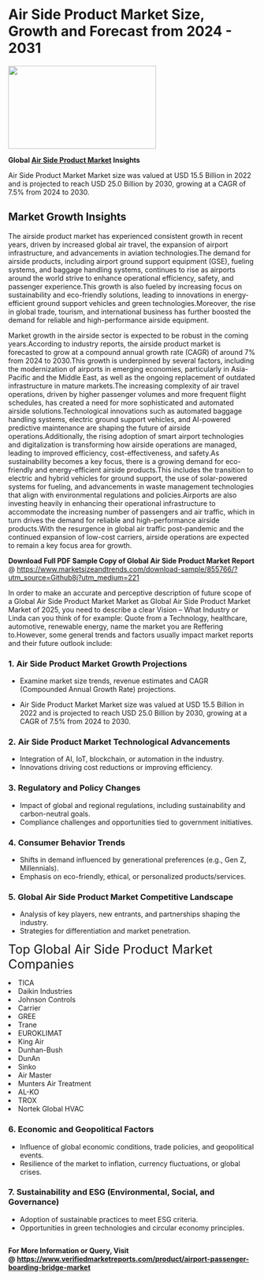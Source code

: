 <H1>Air Side Product Market Size, Growth and Forecast from 2024 - 2031</H1><img class="aligncenter size-medium wp-image-584254" src="https://thirdeyenews.in/wp-content/uploads/2024/09/Global-Market-Research-300x168.jpeg" alt="" width="300" height="168" /><p><strong>Global&nbsp;<a href="https://www.marketsizeandtrends.com/download-sample/855766/?utm_source=Github8j?utm_medium=221">Air Side Product Market</a> Insights</strong></p><p>Air Side Product Market Market size was valued at USD 15.5 Billion in 2022 and is projected to reach USD 25.0 Billion by 2030, growing at a CAGR of 7.5% from 2024 to 2030.</p><p><h2>Market Growth Insights</h2><p>The airside product market has experienced consistent growth in recent years, driven by increased global air travel, the expansion of airport infrastructure, and advancements in aviation technologies.The demand for airside products, including airport ground support equipment (GSE), fueling systems, and baggage handling systems, continues to rise as airports around the world strive to enhance operational efficiency, safety, and passenger experience.This growth is also fueled by increasing focus on sustainability and eco-friendly solutions, leading to innovations in energy-efficient ground support vehicles and green technologies.Moreover, the rise in global trade, tourism, and international business has further boosted the demand for reliable and high-performance airside equipment.</p><p><strong></strong></p><p>Market growth in the airside sector is expected to be robust in the coming years.According to industry reports, the airside product market is forecasted to grow at a compound annual growth rate (CAGR) of around 7% from 2024 to 2030.This growth is underpinned by several factors, including the modernization of airports in emerging economies, particularly in Asia-Pacific and the Middle East, as well as the ongoing replacement of outdated infrastructure in mature markets.The increasing complexity of air travel operations, driven by higher passenger volumes and more frequent flight schedules, has created a need for more sophisticated and automated airside solutions.Technological innovations such as automated baggage handling systems, electric ground support vehicles, and AI-powered predictive maintenance are shaping the future of airside operations.Additionally, the rising adoption of smart airport technologies and digitalization is transforming how airside operations are managed, leading to improved efficiency, cost-effectiveness, and safety.As sustainability becomes a key focus, there is a growing demand for eco-friendly and energy-efficient airside products.This includes the transition to electric and hybrid vehicles for ground support, the use of solar-powered systems for fueling, and advancements in waste management technologies that align with environmental regulations and policies.Airports are also investing heavily in enhancing their operational infrastructure to accommodate the increasing number of passengers and air traffic, which in turn drives the demand for reliable and high-performance airside products.With the resurgence in global air traffic post-pandemic and the continued expansion of low-cost carriers, airside operations are expected to remain a key focus area for growth.<p><span class=""><strong>Download Full PDF Sample Copy of Global Air Side Product Market Report</strong> @ <a href="https://www.marketsizeandtrends.com/download-sample/855766/?utm_source=Github8j?utm_medium=221" target="_blank">https://www.marketsizeandtrends.com/download-sample/855766/?utm_source=Github8j?utm_medium=221</a></span></p><p>In order to make an accurate and perceptive description of future scope of a Global&nbsp;Air Side Product Market Market as Global&nbsp;Air Side Product Market Market of 2025, you need to describe a clear Vision &ndash; What Industry or Linda can you think of for example: Quote from a Technology, healthcare, automotive, renewable energy, name the market you are Reffering to.However, some general trends and factors usually impact market reports and their future outlook include:</p><h3>1.&nbsp;<strong>Air Side Product Market Growth Projections</strong></h3><ul><li>Examine market size trends, revenue estimates and CAGR (Compounded Annual Growth Rate) projections.</li><li><p>Air Side Product Market Market size was valued at USD 15.5 Billion in 2022 and is projected to reach USD 25.0 Billion by 2030, growing at a CAGR of 7.5% from 2024 to 2030.</p></li></ul><h3>2.&nbsp;<strong>Air Side Product Market Technological Advancements</strong></h3><ul><li>Integration of AI, IoT, blockchain, or automation in the industry.</li><li>Innovations driving cost reductions or improving efficiency.</li></ul><h3>3.&nbsp;<strong>Regulatory and Policy Changes</strong></h3><ul><li>Impact of global and regional regulations, including sustainability and carbon-neutral goals.</li><li>Compliance challenges and opportunities tied to government initiatives.</li></ul><h3>4.&nbsp;<strong>Consumer Behavior Trends</strong></h3><ul><li>Shifts in demand influenced by generational preferences (e.g., Gen Z, Millennials).</li><li>Emphasis on eco-friendly, ethical, or personalized products/services.</li></ul><h3>5.&nbsp;<strong>Global Air Side Product Market Competitive Landscape</strong></h3><ul><li>Analysis of key players, new entrants, and partnerships shaping the industry.</li><li>Strategies for differentiation and market penetration.</li></ul><p data-pm-slice="1 1 []"><span style="color: inherit; font-family: inherit; font-size: 25px;">Top Global Air Side Product Market Companies</span></p><div class="" data-test-id=""><p><li>TICA</li><li> Daikin Industries</li><li> Johnson Controls</li><li> Carrier</li><li> GREE</li><li> Trane</li><li> EUROKLIMAT</li><li> King Air</li><li> Dunhan-Bush</li><li> DunAn</li><li> Sinko</li><li> Air Master</li><li> Munters Air Treatment</li><li> AL-KO</li><li> TROX</li><li> Nortek Global HVAC</li></p></div><h3>6.&nbsp;<strong>Economic and Geopolitical Factors</strong></h3><ul><li>Influence of global economic conditions, trade policies, and geopolitical events.</li><li>Resilience of the market to inflation, currency fluctuations, or global crises.</li></ul><h3>7.&nbsp;<strong>Sustainability and ESG (Environmental, Social, and Governance)</strong></h3><ul><li>Adoption of sustainable practices to meet ESG criteria.</li><li>Opportunities in green technologies and circular economy principles.</li></ul><h2><strong style="font-size: 14px;">For More Information or Query, Visit @&nbsp;</strong><a style="background-color: #ffffff; font-size: 14px;" href="https://www.marketsizeandtrends.com/report/air-side-product-market/" target="_blank">https://www.verifiedmarketreports.com/product/airport-passenger-boarding-bridge-market</a></h2>